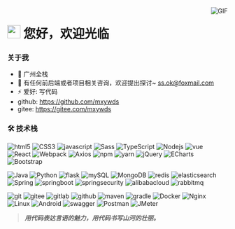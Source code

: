 
<img align="right" alt="GIF" src="https://raw.githubusercontent.com/JoeyBling/JoeyBling/master/pic/pusheencode.gif" />

<h1><img src="https://emojis.slackmojis.com/emojis/images/1531849430/4246/blob-sunglasses.gif?1531849430" width="30"/> 您好，欢迎光临</h1>


### 关于我

- 🌱 广州全栈
- 💬 有任何前后端或者项目相关咨询，欢迎提出探讨~  [ss.ok@foxmail.com](mailto:ss.ok@foxmail.com)
- ⚡ 爱好: 写代码
- github: https://github.com/mxywds
- gitee: https://gitee.com/mxywds


### 🛠 技术栈
<p>
 <img alt="html5" src="https://img.shields.io/badge/-HTML5-E34F26?style=flat-square&logo=html5&logoColor=white" />
 <img alt="CSS3" src="https://img.shields.io/badge/-CSS3-1572B6?style=flat-square&logo=html5&logoColor=white" />
<img alt="javascript" src="https://img.shields.io/badge/-ECMAScript6-F7DF1E?style=flat-square&logo=typescript&logoColor=white" />
  <img alt="Sass" src="https://img.shields.io/badge/-Sass-CC6699?style=flat-square&logo=sass&logoColor=white" />
<img alt="TypeScript" src="https://img.shields.io/badge/-TypeScript-007ACC?style=flat-square&logo=typescript&logoColor=white" />
<img alt="Nodejs" src="https://img.shields.io/badge/-Nodejs-43853d?style=flat-square&logo=Node.js&logoColor=white" />
<img alt="vue" src="https://img.shields.io/badge/-Vue-5A29E4?style=flat-square&logo=vuedotjs&logoColor=white" />
<img alt="React" src="https://img.shields.io/badge/-React-45b8d8?style=flat-square&logo=react&logoColor=white" />
  <img alt="Webpack" src="https://img.shields.io/badge/-Webpack-8DD6F9?style=flat-square&logo=webpack&logoColor=white" /> 
<img alt="Axios" src="https://img.shields.io/badge/-Axios-7952B3?style=flat-square&logo=axios&logoColor=white" />

<img alt="npm" src="https://img.shields.io/badge/-NPM-CB3837?style=flat-square&logo=npm&logoColor=white" />
 <img alt="yarn" src="https://img.shields.io/badge/-YARN-2C8EBB?style=flat-square&logo=yarn&logoColor=white" />
 <img alt="jQuery" src="https://img.shields.io/badge/-jQuery-0769AD?style=flat-square&logo=jQuery&logoColor=white" />
 <img alt="ECharts" src="https://img.shields.io/badge/-ECharts-AA344D?style=flat-square&logo=apacheecharts&logoColor=white" />
 <img alt="Bootstrap" src="https://img.shields.io/badge/-Bootstrap-7952B3?style=flat-square&logo=bootstrap&logoColor=white" />

</p>
<p>
<img alt="Java" src="https://img.shields.io/badge/-Java-1a73e8?style=flat-square&logo=coffeescript&logoColor=white" />
 <img alt="Python" src="https://img.shields.io/badge/-Python-3776AB?style=flat-square&logo=python&logoColor=white" />
 <img alt="flask" src="https://img.shields.io/badge/-Flask-000000?style=flat-square&logo=flask&logoColor=white" />
<img alt="mySQL" src="https://img.shields.io/badge/-MySQL-4479A1?style=flat-square&logo=mysql&logoColor=white" />
 <img alt="MongoDB" src="https://img.shields.io/badge/-MongoDB-13aa52?style=flat-square&logo=mongodb&logoColor=white" />
<img alt="redis" src="https://img.shields.io/badge/-Redis-FF4438?style=flat-square&logo=redis&logoColor=white" />
<img alt="elasticsearch" src="https://img.shields.io/badge/-Elasticsearch-FF6A00?style=flat-square&logo=elasticsearch&logoColor=white" />
<img alt="Spring" src="https://img.shields.io/badge/-Spring-6DB33F?style=flat-square&logo=spring&logoColor=white" />
<img alt="springboot" src="https://img.shields.io/badge/-Spring Boot-6DB33F?style=flat-square&logo=springboot&logoColor=white" />
<img alt="springsecurity" src="https://img.shields.io/badge/-Spring Security-6DB33F?style=flat-square&logo=springsecurity&logoColor=white" />
<img alt="alibabacloud" src="https://img.shields.io/badge/-Spring Cloud Alibaba-FF6A00?style=flat-square&logo=alibabacloud&logoColor=white" />
<img alt="rabbitmq" src="https://img.shields.io/badge/-RabbitMQ-FF6600?style=flat-square&logo=rabbitmq&logoColor=white" />


</p>
<p>
 <img alt="git" src="https://img.shields.io/badge/-Git-F05032?style=flat-square&logo=git&logoColor=white" />
 <img alt="gitee" src="https://img.shields.io/badge/-Gitee-C71D23?style=flat-square&logo=gitee&logoColor=white" />
 <img alt="gitlab" src="https://img.shields.io/badge/-Gitlab-FC6D26?style=flat-square&logo=gitlab&logoColor=white" />

<img alt="github" src="https://img.shields.io/badge/-Github-181717?style=flat-square&logo=github&logoColor=white" />

<img alt="maven" src="https://img.shields.io/badge/-Maven-C71A36?style=flat-square&logo=apachemaven&logoColor=white" />
<img alt="gradle" src="https://img.shields.io/badge/-Gradle-02303A?style=flat-square&logo=gradle&logoColor=white" />
 
<img alt="Docker" src="https://img.shields.io/badge/-Docker-46a2f1?style=flat-square&logo=docker&logoColor=white" />
<img alt="Nginx" src="https://img.shields.io/badge/-Nginx-009639?style=flat-square&logo=nginx&logoColor=white" />
<img alt="Linux" src="https://img.shields.io/badge/-Linux-FCC624?style=flat-square&logo=linux&logoColor=white" />
<img alt="Android" src="https://img.shields.io/badge/-Android-34A853?style=flat-square&logo=android&logoColor=white" />
<img alt="swagger" src="https://img.shields.io/badge/-Swagger-85EA2D?style=flat-square&logo=swagger&logoColor=white" />
<img alt="Postman" src="https://img.shields.io/badge/-Postman-FF6C37?style=flat-square&logo=postman&logoColor=white" />
<img alt="JMeter" src="https://img.shields.io/badge/-JMeter-D22128?style=flat-square&logo=apachejmeter&logoColor=white" />

</p>


> ***用代码表达言语的魅力，用代码书写山河的壮丽。***
